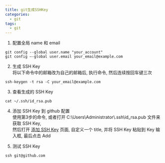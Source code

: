 ```yaml
---
title: git生成SSHKey
categories: 
  - git
tags: 
  - git
---
```


1. 配置全局 name 和 email
```git
git config --global user.name "your_account"
git config –-global user.email your_email@example.com
```

2. 生成 SSH Key  
将以下命令中的邮箱改为自己的邮箱后, 执行命令, 然后连续按回车键三次
```git
ssh-keygen -t rsa -C your_email@example.com
```

3. 查看生成的 SSH Key  
```git
cat ~/.ssh/id_rsa.pub
```

4. 添加 SSH Key 到 github 配置  
使用第3步的命令, 或者打开 C:\Users\Administrator\\.ssh\id_rsa.pub 文件来获取 SSH Key,  
然后打开 [添加 SSH Key](https://github.com/settings/ssh/new) 页面, 自定义一个 title, 并将 SSH Key 粘贴到 Key 输入框, 最后点击 Add

5. 测试 SSH Key
```git
ssh git@github.com
```
